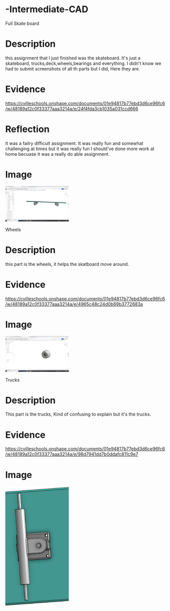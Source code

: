 # -Intermediate-CAD
Full Skate board
# Description
this assignment that I just finished was the skateboard. It's just a skateboard, trucks,deck,wheels,bearings and everything.
I didn't know we had to submit screenshots of all th parts but I did, Here they are.
# Evidence 
https://cvilleschools.onshape.com/documents/01e94817b77ebd3d6ce96fc6/w/48189a12c0f33377aaa3214a/e/24f4fda3cb1035a031ccd666
# Reflection
It was a failry difficult assignment. It was really fun and somewhat challenging at times but it was really fun I should've done more work at home becuase it was a really do able assignment.

# Image 
<img src="images/Skateboard.png" alt="motaharu" width="200">

Wheels 
# Description
this part is the wheels, it helps the skatboard move around.

# Evidence
https://cvilleschools.onshape.com/documents/01e94817b77ebd3d6ce96fc6/w/48189a12c0f33377aaa3214a/e/4965c48c24d0b69b3772683a
# Image
<img src="images/Wheel.png" alt="motaharu" width="200">

Trucks
# Description
This part is the trucks, Kind of confusing to explain but it's the trucks.

# Evidence
https://cvilleschools.onshape.com/documents/01e94817b77ebd3d6ce96fc6/w/48189a12c0f33377aaa3214a/e/98d7941dd7b0ddafc811c9e7

# Image
<img src="images/Truck.png" alt="motaharu" width="200">

